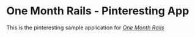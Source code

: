# One Month Rails - Pinteresting App

This is the pinteresting sample application for [*One Month Rails*](http://onemonthrails.com)
